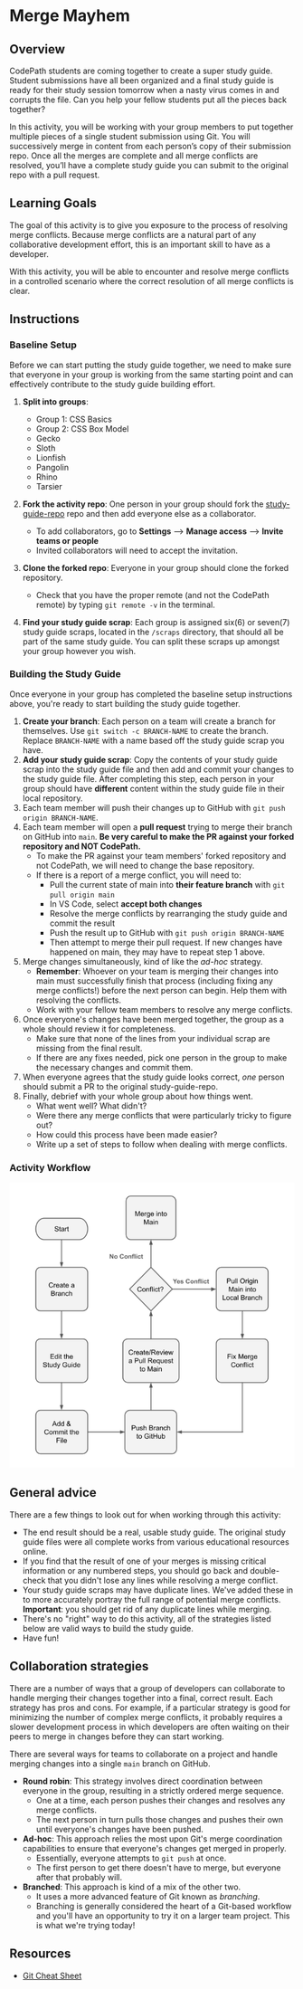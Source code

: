 # Merge Mayhem

## Overview

CodePath students are coming together to create a super study guide. Student submissions have all been organized and a final study guide is ready for their study session tomorrow when a nasty virus comes in and corrupts the file. Can you help your fellow students put all the pieces back together?

In this activity, you will be working with your group members to put together multiple pieces of a single student submission using Git. You will successively merge in content from each person’s copy of their submission repo. Once all the merges are complete and all merge conflicts are resolved, you’ll have a complete study guide you can submit to the original repo with a pull request.

## Learning Goals

The goal of this activity is to give you exposure to the process of resolving merge conflicts. Because merge conflicts are a natural part of any collaborative development effort, this is an important skill to have as a developer.

With this activity, you will be able to encounter and resolve merge conflicts in a controlled scenario where the correct resolution of all merge conflicts is clear.

## Instructions

### Baseline Setup

Before we can start putting the study guide together, we need to make sure that everyone in your group is working from the same starting point and can effectively contribute to the study guide building effort.

<!--Update group names -->
1. **Split into groups**:
   - Group 1: CSS Basics
   - Group 2: CSS Box Model
   - Gecko
   - Sloth
   - Lionfish
   - Pangolin
   - Rhino
   - Tarsier

2. **Fork the activity repo**: One person in your group should fork the [study-guide-repo](./public-repo-link) <!--Insert public repo--> repo and then add everyone else as a collaborator.
    - To add collaborators, go to **Settings** --> **Manage access** --> **Invite teams or people**
    - Invited collaborators will need to accept the invitation.
3. **Clone the forked repo**: Everyone in your group should clone the forked repository.
    - Check that you have the proper remote (and not the CodePath remote) by typing `git remote -v` in the terminal.

4. **Find your study guide scrap**: Each group is assigned six(6) or seven(7) study guide scraps, located in the `/scraps` directory, that should all be part of the same study guide. You can split these scraps up amongst your group however you wish.

### Building the Study Guide

Once everyone in your group has completed the baseline setup instructions above, you're ready to start building the study guide together.

1. **Create your branch**: Each person on a team will create a branch for themselves. Use `git switch -c BRANCH-NAME` to create the branch. Replace `BRANCH-NAME` with a name based off the study guide scrap you have.
2. **Add your study guide scrap**: Copy the contents of your study guide scrap into the study guide file and then add and commit your changes to the study guide file. After completing this step, each person in your group should have **different** content within the study guide file in their local repository.
3. Each team member will push their changes up to GitHub with `git push origin BRANCH-NAME`.
4. Each team member will open a **pull request** trying to merge their branch on GitHub into `main`.  **Be very careful to make the PR against your forked repository and NOT CodePath.**
    - To make the PR against your team members' forked repository and not CodePath, we will need to change the base repository.
    - If there is a report of a merge conflict, you will need to:
       - Pull the current state of main into **their feature branch** with `git pull origin main`
       - In VS Code, select **accept both changes**
       - Resolve the merge conflicts by rearranging the study guide and commit the result
       - Push the result up to GitHub with `git push origin BRANCH-NAME`
       - Then attempt to merge their pull request. If new changes have happened on main, they may have to repeat step 1 above.
5. Merge changes simultaneously, kind of like the _ad-hoc_ strategy.
    - **Remember**: Whoever on your team is merging their changes into main must successfully finish that process (including fixing any merge conflicts!) before the next person can begin.  Help them with resolving the conflicts.
    - Work with your fellow team members to resolve any merge conflicts.
6. Once everyone's changes have been merged together, the group as a whole should review it for completeness.
    - Make sure that none of the lines from your individual scrap are missing from the final result.
    - If there are any fixes needed, pick one person in the group to make the necessary changes and commit them.
7. When everyone agrees that the study guide looks correct, _one_ person should submit a PR to the original study-guide-repo.
8. Finally, debrief with your whole group about how things went.
    - What went well? What didn't?
    - Were there any merge conflicts that were particularly tricky to figure out?
    - How could this process have been made easier?
    - Write up a set of steps to follow when dealing with merge conflicts.

### Activity Workflow

![activity workflow](./merge-mayhem.png)

## General advice

There are a few things to look out for when working through this activity:

- The end result should be a real, usable study guide. The original study guide files were all complete works from various educational resources online.
- If you find that the result of one of your merges is missing critical information or any numbered steps, you should go back and double-check that you didn't lose any lines while resolving a merge conflict.
- Your study guide scraps may have duplicate lines. We've added these in to more accurately portray the full range of potential merge conflicts. **Important**: you should get rid of any duplicate lines while merging.
- There's no "right" way to do this activity, all of the strategies listed below are valid ways to build the study guide.
- Have fun!

## Collaboration strategies

There are a number of ways that a group of developers can collaborate to handle merging their changes together into a final, correct result. Each strategy has pros and cons. For example, if a particular strategy is good for minimizing the number of complex merge conflicts, it probably requires a slower development process in which developers are often waiting on their peers to merge in changes before they can start working.

There are several ways for teams to collaborate on a project and handle merging changes into a single `main` branch on GitHub.

- **Round robin**: This strategy involves direct coordination between everyone in the group, resulting in a strictly ordered merge sequence.
  - One at a time, each person pushes their changes and resolves any merge conflicts.
  - The next person in turn pulls those changes and pushes their own until everyone's changes have been pushed.
- **Ad-hoc**: This approach relies the most upon Git's merge coordination capabilities to ensure that everyone's changes get merged in properly.
  - Essentially, everyone attempts to `git push` at once.
  - The first person to get there doesn't have to merge, but everyone after that probably will.
- **Branched**: This approach is kind of a mix of the other two.
  - It uses a more advanced feature of Git known as _branching_.
  - Branching is generally considered the heart of a Git-based workflow and you'll have an opportunity to try it on a larger team project. This is what we're trying today!

## Resources

- [Git Cheat Sheet](https://education.github.com/git-cheat-sheet-education.pdf)
